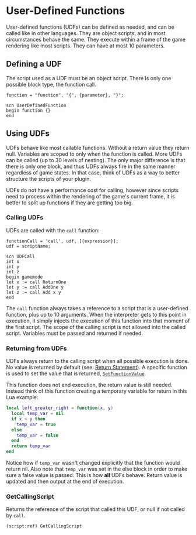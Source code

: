 
# User-Defined Functions
User-defined functions (UDFs) can be defined as needed, and can be called like in other languages. They
are object scripts, and in most circumstances behave the same. They execute within a frame of the
game rendering like most scripts. They can have at most 10 parameters.

## Defining a UDF
The script used as a UDF must be an object script. There is only one possible block type, the
function call.

```ebnf
function = "function", "{", {parameter}, "}";
```

```obse
scn UserDefinedFunction
begin function {}
end
```

## Using UDFs
UDFs behave like most callable functions. Without a return value they return null. Variables are
scoped to only when the function is called. More UDFs can be called (up to 30 levels of nesting).
The only major difference is that there is only one block, and thus UDFs always fire in the same
manner regardless of game states. In that case, think of UDFs as a way to better structure the
scripts of your plugin.

UDFs do not have a performance cost for calling, however since scripts need to process within the
rendering of the game's current frame, it is better to split up functions if they are getting too
big.

### Calling UDFs
UDFs are called with the `call` function:

```ebnf
functionCall = 'call', udf, [{expression}];
udf = scriptName;
```

```obse
scn UDFCall
int x
int y
int z
begin gamemode
let x := call ReturnOne
let y := call AddOne y
let z := call Add x y
end
```

The `call` function always takes a reference to a script that is a user-defined function, plus
up to 10 arguments. When the interpreter gets to this point in execution, it simply injects the
execution of this function into that moment of the first script. The scope of the calling script
is not allowed into the called script. Variables must be passed and returned if needed.

### Returning from UDFs
UDFs always return to the calling script when all possible execution is done. No value is
returned by default (see: [Return Statement](statements.md#return-statement)). A specific function is used to set
the value that is returned, [`SetFunctionValue`](statements.md#userdefined-function-return-statement).

This function does not end execution, the return value is still needed. Instead think of this
function creating a temporary variable for return in this Lua example:

```lua
local left_greater_right = function(x, y)
  local temp_var = nil
  if x > y then
    temp_var = true
  else
    temp_var = false
  end
  return temp_var
end
```
Notice how if `temp_var` wasn't changed explicitly that the function would return nil. Also note
that `temp_var` was set in the else block in order to make sure a false value is passed. This is
how **all** UDFs behave. Return value is updated and then output at the end of execution.

### GetCallingScript
Returns the reference of the script that called this UDF, or null if not called by `call`.

`(script:ref) GetCallingScript`

